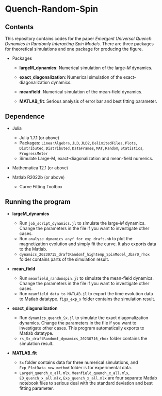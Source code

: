 # Quench-Random-Spin

## Contents

This repository contains codes for the paper *Emergent Universal Quench Dynamics in Randomly Interacting Spin Models*. There are three packages for theoretical simulations and one package for producing the figure.

- Packages

  - **largeM_dynamics**: Numerical simulation of the large-$M$ dynamics.
  
  - **exact_diagonalization**: Numerical simulation of the exact-diagonalization dynamics.
  
  - **meanfield**: Numerical simulation of the mean-field dynamics.
  
  - **MATLAB_fit**: Serious analysis of error bar and best fitting parameter.

## Dependence

- Julia
  - Julia 1.7.1 (or above)
  - Packages: `LinearAlgebra`, `JLD`, `JLD2`, `DelimitedFiles`, `Plots`, `Distributed`, `Distributed`, `DataFrames`, `MAT`, `Random`, `Statistics`, `ProgressMeter`
  - Simulate Large-M, exact-diagonalization and mean-field numerics.

- Mathematica 12.1 (or above)

- Matlab R2022b (or above)
  - Curve Fitting Toolbox

## Running the program

- **largeM_dynamics**
    - Run `job_script_dynamics.jl` to simulate the large-$M$ dynamics. Change the parameters in the file if you want to investigate other cases.
    - Run `analyze_dynamics_anyf_for_exp_draft.nb` to plot the magnetization evolution and simply fit the curve. It also exports data to the Matlab.
    - `dynamics_20230715_draftRandomf_hightemp_SpinModel_Jbar0_rhox` folder contains parts of the simulation result.

-  **mean_field**
    - Run `meanfield_randomspin.jl` to simulate the mean-field dynamics. Change the parameters in the file if you want to investigate other cases.
    - Run `meanfield_data_to_MATLAB.jl` to export the time evolution data to Matlab datatype.
  `figs_exp_x` folder contains the simulation result.

-  **exact_diagonalization**
    - Run `dynamics_quench_Sx.jl` to simulate the exact diagonalization dynamics. Change the parameters in the file if you want to investigate other cases. This program automatically exports to Matlab datatype.
    - `rs_Sx_draftRandomf_dynamics_20230716_rhox` folder contains the simulation result.

- **MATLAB_fit**
    - `Sx` folder contains data for three numerical simulations, and `Exp_PlotData_new_method` folder is for experimental data.
    - `LargeM_quench_x_all.mlx`, `Meanfield_quench_x_all.mlx`, `ED_quench_x_all.mlx`, `Exp_quench_x_all.mlx` are four separate Matlab notebook files to serious deal with the standard deviation and best fitting parameter.